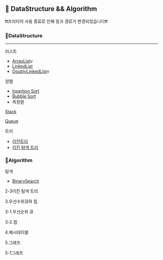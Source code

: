<h2>📌 DataStructure && Algorithm</h2>
❗❗프리티어 사용 종료로 인해 링크 경로가 변경되었습니다❗❗
<h3>📌DataStructure</h3>
<hr>
리스트

* [ArrayList](https://github.com/Jung-MinGi/dataStructure/blob/master/ArrayList.md)v
* [LinkedList](http://mk-blog-env.ap-northeast-2.elasticbeanstalk.com/view/%EC%95%8C%EA%B3%A0%EB%A6%AC%EC%A6%98/14)
* [DoublyLinkedList](https://github.com/Jung-MinGi/dataStructure/blob/3dd9e68e13560815fe5234e3a4d8a12145f88a61/src/main/java/com/java/dataStructureStudy/collection/DoublyLinkedList.java#L6)v

정렬
* [Insertion Sort](https://github.com/Jung-MinGi/dataStructure/blob/195ab397b40ceadbc1b5d7e5df21a0711fd6dee9/src/main/java/com/java/dataStructureStudy/sort/InsertionSort.java#L12)
* [Bubble Sort]()
* 퀵정렬

[Stack](http://mk-blog-env.ap-northeast-2.elasticbeanstalk.com/view/%EC%95%8C%EA%B3%A0%EB%A6%AC%EC%A6%98/20)

[Queue](http://mk-blog-env.ap-northeast-2.elasticbeanstalk.com/view/%EC%95%8C%EA%B3%A0%EB%A6%AC%EC%A6%98/22)

트리
* [이진트리](http://mk-blog-env.ap-northeast-2.elasticbeanstalk.com/view/%EC%95%8C%EA%B3%A0%EB%A6%AC%EC%A6%98/23)
* [이진 탐색 트리](http://mk-blog-env.ap-northeast-2.elasticbeanstalk.com/view/%EC%95%8C%EA%B3%A0%EB%A6%AC%EC%A6%98/9)

<h3>📌Algorithm</h3>
탐색

* [BinarySearch](http://mk-blog-env.ap-northeast-2.elasticbeanstalk.com/view/%EC%95%8C%EA%B3%A0%EB%A6%AC%EC%A6%98/13)   

2-3이진 탐색 트리

3.우선수위큐와 힙

3-1.우선순위 큐

3-2.힙

4.해시테이블

5.그래프

5-1그래프
